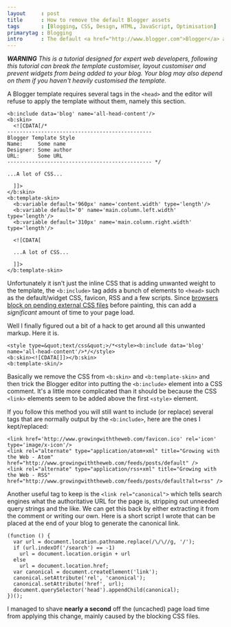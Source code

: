 ```yaml
---
layout     : post
title      : How to remove the default Blogger assets
tags       : [Blogging, CSS, Design, HTML, JavaScript, Optimisation]
primarytag : Blogging
intro      : The default <a href="http://www.blogger.com">Blogger</a> assets have plagued me ever since I started to dive deep into the Blogger template to make my design nicer and to drive the page load time down. I discovered recently how to remove them so no requests are made.
---
```


<em>**WARNING** This is a tutorial designed for expert web developers, following this tutorial can break the template customiser, layout customiser and prevent widgets from being added to your blog. Your blog may also depend on them if you haven't heavily customised the template.</em>

A Blogger template requires several tags in the `<head>` and the editor will refuse to apply the template without them, namely this section.

<!--prettify lang=html-->
    <b:include data='blog' name='all-head-content'/>
    <b:skin>
      <![CDATA[/*
    -----------------------------------------------
    Blogger Template Style
    Name:     Some name
    Designer: Some author
    URL:      Some URL
    ----------------------------------------------- */

    ...A lot of CSS...

      ]]>
    </b:skin>
    <b:template-skin>
      <b:variable default='960px' name='content.width' type='length'/>
      <b:variable default='0' name='main.column.left.width' type='length'/>
      <b:variable default='310px' name='main.column.right.width' type='length'/>

      <![CDATA[

      ...A lot of CSS...

      ]]>
    </b:template-skin>

Unfortunately it isn't just the inline CSS that is adding unwanted weight to the template, the `<b:include>` tag adds a bunch of elements to `<head>` such as the default/widget CSS, favicon, RSS and a few scripts. Since [browsers block on pending external CSS files][1] before painting, this can add a *significant* amount of time to your page load.

Well I finally figured out a bit of a hack to get around all this unwanted markup. Here it is.

<!--prettify lang=html-->
    <style type=&quot;text/css&quot;>/*<style><b:include data='blog' name='all-head-content'/>*/</style>
    <b:skin><![CDATA[]]></b:skin>
    <b:template-skin/>

Basically we remove the CSS from `<b:skin>` and `<b:template-skin>` and then trick the Blogger editor into putting the `<b:include>` element into a CSS comment. It's a little more complicated than it should be because the CSS `<link>` elements seem to be added above the first `<style>` element.

If you follow this method you will still want to include (or replace) several tags that are normally output by the `<b:include>`, here are the ones I kept/replaced:

<!--prettify lang=html-->
    <link href='http://www.growingwiththeweb.com/favicon.ico' rel='icon' type='image/x-icon'/>
    <link rel="alternate" type="application/atom+xml" title="Growing with the Web - Atom" href="http://www.growingwiththeweb.com/feeds/posts/default" />
    <link rel="alternate" type="application/rss+xml" title="Growing with the Web - RSS" href="http://www.growingwiththeweb.com/feeds/posts/default?alt=rss" />

Another useful tag to keep is the `<link rel="canonical">` which tells search engines what the authoritative URL for the page is, stripping out unneeded query strings and the like. We can get this back by either extracting it from the comment or writing our own. Here is a short script I wrote that can be placed at the end of your blog to generate the canonical link.

<!--prettify lang=js-->
    (function () {
      var url = document.location.pathname.replace(/\/\//g, '/');
      if (url.indexOf('/search') == -1)
        url = document.location.origin + url
      else
        url = document.location.href;
      var canonical = document.createElement('link');
      canonical.setAttribute('rel', 'canonical');
      canonical.setAttribute('href', url);
      document.querySelector('head').appendChild(canonical);
    })();

I managed to shave **nearly a second** off the (uncached) page load time from applying this change, mainly caused by the blocking CSS files.

[1]: https://developers.google.com/speed/docs/insights/OptimizeCSSDelivery
